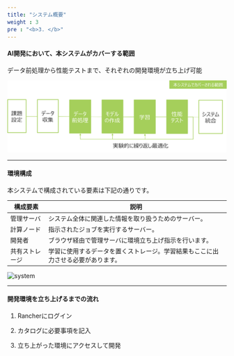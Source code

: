 ```yaml
---
title: "システム概要"
weight : 3
pre : "<b>3. </b>"
---
```


#### AI開発において、本システムがカバーする範囲

データ前処理から性能テストまで、それぞれの開発環境が立ち上げ可能  

![system](system.png)

---

#### 環境構成

本システムで構成されている要素は下記の通りです。

| 構成要素 | 説明 |
| ------------- | ------------- |
| 管理サーバ | システム全体に関連した情報を取り扱うためのサーバー。 |
| 計算ノード | 指示されたジョブを実行するサーバー。 |
| 開発者 | ブラウザ経由で管理サーバに環境立ち上げ指示を行います。 |
| 共有ストレージ | 学習に使用するデータを置くストレージ。学習結果もここに出力させる必要があります。 |

![system](/images/workflow.png)

---

#### 開発環境を立ち上げるまでの流れ

1. Rancherにログイン

2. カタログに必要事項を記入

3. 立ち上がった環境にアクセスして開発
